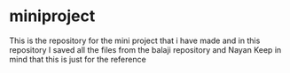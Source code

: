 # miniproject
This is the repository for the mini project that i have made and in this repository I saved all the files from the balaji repository and Nayan Keep in mind that this is just for the reference
